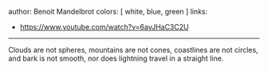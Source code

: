 author: Benoit Mandelbrot
colors: [ white, blue, green ]
links:
  - https://www.youtube.com/watch?v=6avJHaC3C2U
---
Clouds are not spheres,
mountains are not cones,
coastlines are not circles,
and bark is not smooth,
nor does lightning travel in a straight line.
